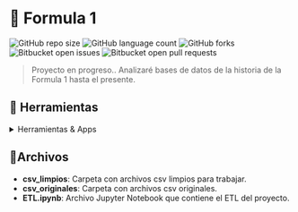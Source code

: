 # 🏁 Formula 1

![GitHub repo size](https://img.shields.io/github/repo-size/nikuvi/Formula1?style=for-the-badge)
![GitHub language count](https://img.shields.io/github/languages/count/nikuvi/Formula1?style=for-the-badge)
![GitHub forks](https://img.shields.io/github/forks/nikuvi/Formula1?style=for-the-badge)
![Bitbucket open issues](https://img.shields.io/bitbucket/issues/nikuvi/Formula1?style=for-the-badge)
![Bitbucket open pull requests](https://img.shields.io/bitbucket/pr-raw/nikuvi/Formula1?style=for-the-badge)

> Proyecto en progreso..
> Analizaré bases de datos de la historia de la Formula 1 hasta el presente.

<!-- TechStack -->
## :space_invader: Herramientas

<details>
  <summary>Herramientas & Apps</summary>
  <ul>
    <img src="https://img.shields.io/badge/power_bi-F2C811?style=for-the-badge&logo=powerbi&logoColor=black"><a href="https://app.powerbi.com/"></a>
    <img src="https://img.shields.io/badge/python-ADD8E6?style=for-the-badge&logo=python&logoColor=black"><a href="https://www.python.org/"></a>
    <img src="https://img.shields.io/badge/sql-FFF9C4?style=for-the-badge&logo=sql&logoColor=black"><a href="https://www.microsoft.com/en-us/sql-server/sql-server-downloads"></a>
  </ul>
</details>

## 📁Archivos

- **csv_limpios**: Carpeta con archivos csv limpios para trabajar.
- **csv_originales**: Carpeta con archivos csv originales.
- **ETL.ipynb**: Archivo Jupyter Notebook que contiene el ETL del proyecto.

